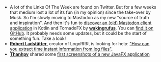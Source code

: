 * A lot of the Links Of The Week are found on Twitter. But for a few weeks that medium lost a lot of its fun (in my opinion) since the take-over by Musk. So I'm slowly moving to Mastodon as my new "source of truth and inspiration". And then it's fun to [discover an (old) Mastodon client application](https://bigshoulders.city/@wakingrufus/109344242897231710) in Kotlin and TornadoFX by [**wakingrufus**](https://bigshoulders.city/@wakingrufus). You can [find it on GitHub](https://github.com/wakingrufus/mastodon-jfx). It probably needs some updates, but it could be the start of something fun. Take a look!
* [**Robert Ladstätter**](https://twitter.com/rladstaetter), creator of LogoRRR, is looking for help: ["How can you extract time instant information from log files"](https://github.com/rladstaetter/LogoRRR/issues/12).
* [**Thanhpv**](https://twitter.com/realThanhpv) shared some [first screenshots of a new JavaFX application](https://twitter.com/realThanhpv/status/1590309382902149121)